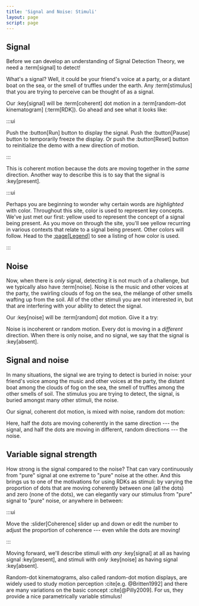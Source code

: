 ```yaml
---
title: 'Signal and Noise: Stimuli'
layout: page
script: page
---
```


## Signal

Before we can develop an understanding of Signal Detection Theory, we need a :term[signal] to
detect!

What's a signal? Well, it could be your friend's voice at a party, or a distant boat on the sea, or
the smell of truffles under the earth. Any :term[stimulus] that you are trying to perceive can be
thought of as a signal.

Our :key[signal] will be :term[coherent] dot motion in a :term[random-dot kinematogram]
(:term[RDK]). Go ahead and see what it looks like:

<sdt-example-human>
  <detectable-control run pause reset></detectable-control>
  <rdk-task count="100" coherence="1" trials="1" probability="1" duration="Infinity"
    wait="0" iti="0"></rdk-task>
</sdt-example-human>

:::ui

Push the :button[Run] button to display the signal. Push the :button[Pause] button to temporarily
freeze the display. Or push the :button[Reset] button to reinitialize the demo with a new direction
of motion.

:::

This is coherent motion because the dots are moving together in the *same* direction. Another way to
describe this is to say that the signal is :key[present].

:::ui

Perhaps you are beginning to wonder why certain words are *highlighted* with color. Throughout this
site, color is used to represent key concepts. We've just met our first: yellow used to represent
the concept of a signal being present. As you move on through the site, you'll see yellow recurring
in various contexts that relate to a signal being present. Other colors will follow. Head to the
[:page[Legend]](legend.html) to see a listing of how color is used.

:::

## Noise

Now, when there is *only* signal, detecting it is not much of a challenge, but we typically also
have :term[noise]. Noise is the music and other voices at the party, the swirling clouds of fog on
the sea, the mélange of other smells wafting up from the soil. All of the other stimuli you are not
interested in, but that are interfering with your ability to detect the signal.

Our :key[noise] will be :term[random] dot motion. Give it a try:

<sdt-example-human>
  <detectable-control run pause reset></detectable-control>
  <rdk-task count="100" coherence="0" trials="1" probability="1" duration="Infinity"
    wait="0" iti="0"></rdk-task>
</sdt-example-human>

Noise is incoherent or random motion. Every dot is moving in a *different* direction. When there is
only noise, and no signal, we say that the signal is :key[absent].

## Signal and noise

In many situations, the signal we are trying to detect is buried in noise: your friend's voice among
the music and other voices at the party, the distant boat among the clouds of fog on the sea, the
smell of truffles among the other smells of soil. The stimulus you are trying to detect, the signal,
is buried amongst many other stimuli, the noise.

Our signal, coherent dot motion, is mixed with noise, random dot motion:

<sdt-example-human>
  <detectable-control run pause reset></detectable-control>
  <rdk-task count="100" coherence="0.5" trials="1" probability="1" duration="Infinity"
    wait="0" iti="0"></rdk-task>
</sdt-example-human>

Here, half the dots are moving coherently in the same direction --- the signal, and half the dots
are moving in different, random directions --- the noise.

## Variable signal strength

How strong is the signal compared to the noise? That can vary continuously from "pure" signal at one
extreme to "pure" noise at the other. And this brings us to one of the motivations for using RDKs as
stimuli: by varying the proportion of dots that are moving coherently between one (all the dots) and
zero (none of the dots), we can elegantly vary our stimulus from "pure" signal to "pure" noise, or
anywhere in between:

<sdt-example-human>
  <detectable-control run pause reset coherence="0.5"></detectable-control>
  <rdk-task count="100" coherence="0.5" trials="1" probability="1" duration="Infinity"
    wait="0" iti="0"></rdk-task>
</sdt-example-human>

:::ui

Move the :slider[Coherence] slider up and down or edit the number to adjust the proportion of
coherence --- even while the dots are moving!

:::

Moving forward, we'll describe stimuli with *any* :key[signal] at all as having signal
:key[present], and stimuli with *only* :key[noise] as having signal :key[absent].

Random-dot kinematograms, also called random-dot motion displays, are widely used to study
motion perception :cite[e.g. @Britten1992] and there are many variations on the basic concept
:cite[@Pilly2009]. For us, they provide a nice parametrically variable stimulus!

